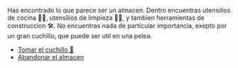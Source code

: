 Has encontrado lo que parece ser un almacen. Dentro encuentras utensilios de cocina 🥄🍴, utensilios de limpieza 🧼🧹, y tambien herramientas de construccion 🛠. No encuentras nada de particular importancia, exepto por un gran cuchillo, que puede ser util en una pelea.

- [Tomar el cuchillo 🔪](5-AB.md)
- [Abandonar el almacen](3-A.md)
